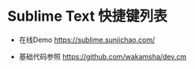 # Sublime Text 快捷键列表

* 在线Demo https://sublime.sunjichao.com/

* 基础代码参照 https://github.com/wakamsha/dev.cm
